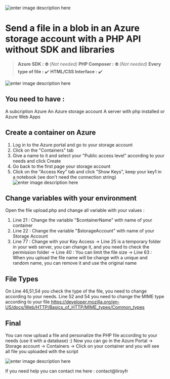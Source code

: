 ![enter image description here](https://www.clicdata.com/wp-content/uploads/2021/01/microsoft-azure-blob-storage-logo.com_.png)
# Send a file in a blob in an Azure storage account with a PHP API without SDK and libraries
> **Azure SDK :** ⛔ (*Not needed)*
> **PHP Composer :** ⛔ *(Not needed)*
> **Every type of file :** ✔️
> **HTML/CSS Interface :** ✔️
> 
![enter image description here](https://image.prntscr.com/image/flwtwY0rQeeqNNbpBZ_w1Q.png)


## You need to have :

A subcription Azure
An Azure storage account
A server with php installed or Azure Web Apps

## Create a container on Azure

1. Log in to the Azure portal and go to your storage account
2. Click on the "Containers" tab
3. Give a name to it and select your "Public access level" according to your needs and click Create
4. Go back to the first page your storage account
5. Click on the "Access Key" tab  and click "Show Keys", keep your key1 in a notebook (we don't need the connection string)
![enter image description here](https://image.prntscr.com/image/P4vx6URLT1KZrSI2bnJJkQ.png)

## Change variables with your environment

Open the file upload.php and change all variable with your values :
1. Line 21 : Change the variable "$containerName" with name of your container
2. Line 22 : Change the variable "$storageAccount" with name of your Storage Account
3. Line 77 : Change with your Key Access
-> Line 25 is a temporary folder in your web server, you can change it, and you need to check the permission folder 
-> Line 40 : You can limit the file size
-> Line 63 : When you upload the file name will be change with a unique and random name, you can remove it and use the original name

## File Types

On Line 46,51,54 you check the type of the file, you need to change according to your needs.
Line 52 and 54 you need to change the MIME type according to your file https://developer.mozilla.org/en-US/docs/Web/HTTP/Basics_of_HTTP/MIME_types/Common_types 

## Final
You can now upload a file and personalize the PHP file according to your needs (use it with a database) :)
Now you can go in the Azure Portal -> Storage account -> Containers -> Click on your container and you will see all file you uploaded with the script

![enter image description here](https://image.prntscr.com/image/ulLKFwORQXGriuBmzi3Mjg.png)

If you need help you can contact me here : contact@liroyfr
